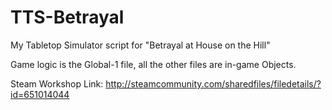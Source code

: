 # TTS-Betrayal
My Tabletop Simulator script for "Betrayal at House on the Hill"

Game logic is the Global-1 file, all the other files are in-game Objects.

Steam Workshop Link: http://steamcommunity.com/sharedfiles/filedetails/?id=651014044
